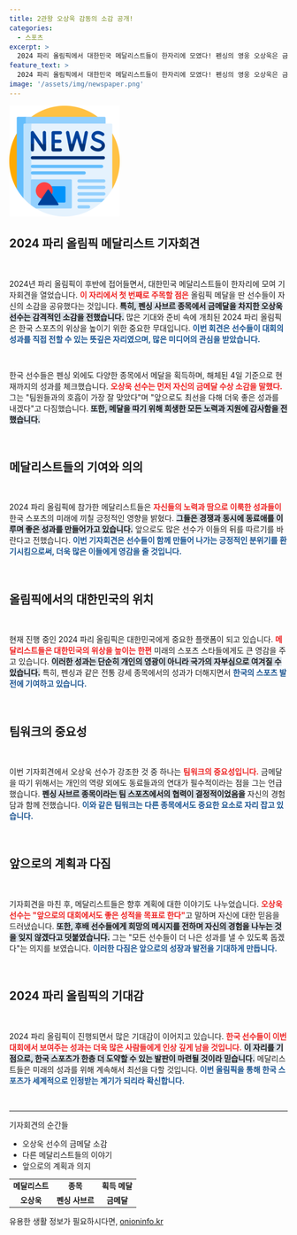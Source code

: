 ```yaml
---
title: 2관왕 오상욱 감동의 소감 공개!
categories:
  - 스포츠
excerpt: >
  2024 파리 올림픽에서 대한민국 메달리스트들이 한자리에 모였다! 펜싱의 영웅 오상욱은 금메달의 영광을 나누며 감동적인 소감을 전했다. 그들의 이야기를 들어보세요!
feature_text: >
  2024 파리 올림픽에서 대한민국 메달리스트들이 한자리에 모였다! 펜싱의 영웅 오상욱은 금메달의 영광을 나누며 감동적인 소감을 전했다. 그들의 이야기를 들어보세요!
image: '/assets/img/newspaper.png'
---
```


<p><img src="/assets/img/newspaper.png" alt="kimp 속보" /></p>

<h2 data-ke-size="size26">2024 파리 올림픽 메달리스트 기자회견</h2>

<p data-ke-size="size16">&nbsp;</p>

<p data-ke-size="size16">2024년 파리 올림픽이 후반에 접어들면서, 대한민국 메달리스트들이 한자리에 모여 기자회견을 열었습니다. <b><span style="color: #ee2323;">이 자리에서 첫 번째로 주목할 점은</span></b> 올림픽 메달을 딴 선수들이 자신의 소감을 공유했다는 것입니다. <b><span style="background-color: #21538527;">특히, 펜싱 사브르 종목에서 금메달을 차지한 오상욱 선수는 감격적인 소감을 전했습니다.</span></b> 많은 기대와 준비 속에 개최된 2024 파리 올림픽은 한국 스포츠의 위상을 높이기 위한 중요한 무대입니다. <b><span style="color: #1a5490;">이번 회견은 선수들이 대회의 성과를 직접 전할 수 있는 뜻깊은 자리였으며, 많은 미디어의 관심을 받았습니다.</span></b></p>

<p data-ke-size="size16">&nbsp;</p>

<p data-ke-size="size16">한국 선수들은 펜싱 외에도 다양한 종목에서 메달을 획득하며, 해체된 4일 기준으로 현재까지의 성과를 체크했습니다. <b><span style="color: #ee2323;">오상욱 선수는 먼저 자신의 금메달 수상 소감을 말했다.</span></b> 그는 "팀원들과의 호흡이 가장 잘 맞았다"며 "앞으로도 최선을 다해 더욱 좋은 성과를 내겠다"고 다짐했습니다. <b><span style="background-color: #21538527;">또한, 메달을 따기 위해 희생한 모든 노력과 지원에 감사함을 전했습니다.</span></b></p>

<p data-ke-size="size16">&nbsp;</p>

<h2>메달리스트들의 기여와 의의</h2>

<p data-ke-size="size16">&nbsp;</p>

<p data-ke-size="size16">2024 파리 올림픽에 참가한 메달리스트들은 <b><span style="color: #ee2323;">자신들의 노력과 땀으로 이룩한 성과들이</span></b> 한국 스포츠의 미래에 끼칠 긍정적인 영향을 밝혔다. <b><span style="background-color: #21538527;">그들은 경쟁과 동시에 동료애를 이루며 좋은 성과를 만들어가고 있습니다.</span></b> 앞으로도 많은 선수가 이들의 뒤를 따르기를 바란다고 전했습니다. <b><span style="color: #1a5490;">이번 기자회견은 선수들이 함께 만들어 나가는 긍정적인 분위기를 환기시킴으로써, 더욱 많은 이들에게 영감을 줄 것입니다.</span></b></p>

<p data-ke-size="size16">&nbsp;</p>

<h2>올림픽에서의 대한민국의 위치</h2>

<p data-ke-size="size16">&nbsp;</p>

<p data-ke-size="size16">현재 진행 중인 2024 파리 올림픽은 대한민국에게 중요한 플랫폼이 되고 있습니다. <b><span style="color: #ee2323;">메달리스트들은 대한민국의 위상을 높이는 한편</span></b> 미래의 스포츠 스타들에게도 큰 영감을 주고 있습니다. <b><span style="background-color: #21538527;">이러한 성과는 단순히 개인의 영광이 아니라 국가의 자부심으로 여겨질 수 있습니다.</span></b> 특히, 펜싱과 같은 전통 강세 종목에서의 성과가 더해지면서 <b><span style="color: #1a5490;">한국의 스포츠 발전에 기여하고 있습니다.</span></b></p>

<p data-ke-size="size16">&nbsp;</p>

<h2>팀워크의 중요성</h2>

<p data-ke-size="size16">&nbsp;</p>

<p data-ke-size="size16">이번 기자회견에서 오상욱 선수가 강조한 것 중 하나는 <b><span style="color: #ee2323;">팀워크의 중요성입니다.</span></b> 금메달을 따기 위해서는 개인의 역량 외에도 동료들과의 연대가 필수적이라는 점을 그는 언급했습니다. <b><span style="background-color: #21538527;">펜싱 사브르 종목이라는 팀 스포츠에서의 협력이 결정적이었음을</span></b> 자신의 경험담과 함께 전했습니다. <b><span style="color: #1a5490;">이와 같은 팀워크는 다른 종목에서도 중요한 요소로 자리 잡고 있습니다.</span></b></p>

<p data-ke-size="size16">&nbsp;</p>

<h2>앞으로의 계획과 다짐</h2>

<p data-ke-size="size16">&nbsp;</p>

<p data-ke-size="size16">기자회견을 마친 후, 메달리스트들은 향후 계획에 대한 이야기도 나누었습니다. <b><span style="color: #ee2323;">오상욱 선수는 "앞으로의 대회에서도 좋은 성적을 목표로 한다"</span></b>고 말하며 자신에 대한 믿음을 드러냈습니다. <b><span style="background-color: #21538527;">또한, 후배 선수들에게 희망의 메시지를 전하며 자신의 경험을 나누는 것을 잊지 않겠다고 덧붙였습니다.</span></b> 그는 "모든 선수들이 더 나은 성과를 낼 수 있도록 돕겠다"는 의지를 보였습니다. <b><span style="color: #1a5490;">이러한 다짐은 앞으로의 성장과 발전을 기대하게 만듭니다.</span></b></p>

<p data-ke-size="size16">&nbsp;</p>

<h2>2024 파리 올림픽의 기대감</h2>

<p data-ke-size="size16">&nbsp;</p>

<p data-ke-size="size16">2024 파리 올림픽이 진행되면서 많은 기대감이 이어지고 있습니다. <b><span style="color: #ee2323;">한국 선수들이 이번 대회에서 보여주는 성과는 더욱 많은 사람들에게 인상 깊게 남을 것입니다.</span></b> <b><span style="background-color: #21538527;">이 자리를 기점으로, 한국 스포츠가 한층 더 도약할 수 있는 발판이 마련될 것이라 믿습니다.</span></b> 메달리스트들은 미래의 성과를 위해 계속해서 최선을 다할 것입니다. <b><span style="color: #1a5490;">이번 올림픽을 통해 한국 스포츠가 세계적으로 인정받는 계기가 되리라 확신합니다.</span></b></p>

<p data-ke-size="size16">&nbsp;</p>

<hr/>

<p data-ke-size="size16">기자회견의 순간들</p>

<ul>
    <li>오상욱 선수의 금메달 소감</li>
    <li>다른 메달리스트들의 이야기</li>
    <li>앞으로의 계획과 의지</li>
</ul>

<table>
    <tr>
        <td style="text-align: center; height: 17px;"><b>메달리스트</b></td>
        <td style="text-align: center; height: 17px;"><b>종목</b></td>
        <td style="text-align: center; height: 17px;"><b>획득 메달</b></td>
    </tr>
    <tr>
        <td style="text-align: center; height: 17px;"><b>오상욱</b></td>
        <td style="text-align: center; height: 17px;"><b>펜싱 사브르</b></td>
        <td style="text-align: center; height: 17px;"><b>금메달</b></td>
    </tr>
    <!-- 추가적인 선수와 메달 정보도 여기에 추가 가능합니다. -->
</table>
유용한 생활 정보가 필요하시다면, <a href="https://onioninfo.kr" rel="dofollow">onioninfo.kr</a>


